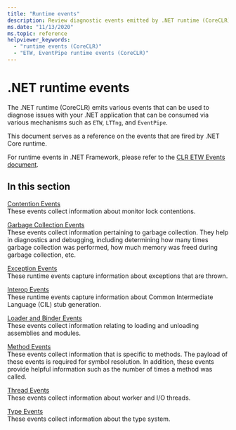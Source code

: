 ```yaml
---
title: "Runtime events"
description: Review diagnostic events emitted by .NET runtime (CoreCLR) that can be used with ETW, LTTng, or EventPipe.
ms.date: "11/13/2020"
ms.topic: reference
helpviewer_keywords: 
  - "runtime events (CoreCLR)"
  - "ETW, EventPipe runtime events (CoreCLR)"
---
```


# .NET runtime events

The .NET runtime (CoreCLR) emits various events that can be used to diagnose issues with your .NET application that can be consumed via various mechanisms such as `ETW`, `LTTng`, and `EventPipe`.

This document serves as a reference on the events that are fired by .NET Core runtime.

For runtime events in .NET Framework, please refer to the [CLR ETW Events document](../../framework/performance/clr-etw-events.md).

## In this section

 [Contention Events](runtime-contention-events.md)\
 These events collect information about monitor lock contentions.

 [Garbage Collection Events](runtime-garbage-collection-events.md)\
 These events collect information pertaining to garbage collection. They help in diagnostics and debugging, including determining how many times garbage collection was performed, how much memory was freed during garbage collection, etc.

 [Exception Events](runtime-exception-events.md)\
 These runtime events capture information about exceptions that are thrown.

 [Interop Events](runtime-interop-events.md)\
 These runtime events capture information about Common Intermediate Language (CIL) stub generation.

 [Loader and Binder Events](runtime-loader-binder-events.md)\
 These events collect information relating to loading and unloading assemblies and modules.

 [Method Events](runtime-method-events.md)\
 These events collect information that is specific to methods. The payload of these events is required for symbol resolution. In addition, these events provide helpful information such as the number of times a method was called.

 [Thread Events](runtime-thread-events.md)\
 These events collect information about worker and I/O threads.

 [Type Events](runtime-type-events.md)\
 These events collect information about the type system.
